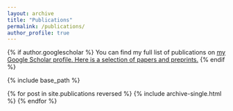 ```yaml
---
layout: archive
title: "Publications"
permalink: /publications/
author_profile: true
---
```


{% if author.googlescholar %}
  You can find my full list of publications on <u><a href="{{author.googlescholar}}">my Google Scholar profile</a>. Here is a selection of papers and preprints.</u>
{% endif %}

{% include base_path %}

{% for post in site.publications reversed %}
  {% include archive-single.html %}
{% endfor %}
